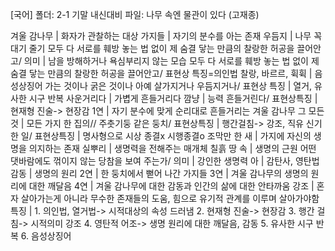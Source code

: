 [국어] 
폴더: 2-1 기말 내신대비
파일: 나무 속엔 물관이 있다 (고재종)

겨울 감나무			| 화자가 관찰하는 대상
가지들			| 자기의 분수를 아는 존재
우듬지			| 나무 꼭대기 줄기
모두 다 서로를 훼방 놓는 법 없이 제 숨결 닿는 만큼의 찰랑한 허공을 끌어안고/ 의미			| 남을 방해하거나 욕심부리지 않는 모습
모두 다 서로를 훼방 놓는 법 없이 제 숨결 닿는 만큼의 찰랑한 허공을 끌어안고/ 표현상 특징=의인법
찰랑, 바르르, 휙휙			| 음성상징어
가는 것이나 굵은 것이나 아예 살가지거나 우듬지거나/ 표현상 특징			| 열거, 유사한 시구 반복
사운거리다			| 가볍게 흔들거리다
깜냥			| 능력
흔들거린다/ 표현상특징			| 현재형 진술-> 현장감
1연			| 자기 분수에 맞게 순리대로 흔들거리는 겨울 감나무
그 모든 것			| 모든 가지
한 집의// 주춧기둥 같은 둥치/ 표현상특징			| 행간걸침-> 강조, 직유
신기한 일/ 표현상특징			| 명사형으로 시상 종결x 시행종결o
조막만 한 새			| 가지에 자신의 생명을 의지하는 존재
실뿌리			| 생명력을 전해주는 매개체
칠흙 땅 속			| 생명의 근원
어떤 댓바람에도 꺾이지 않는 당참을 보여 주는가/ 의미			| 강인한 생명력
아			| 감탄사, 영탄법
감동			| 생명의 원리
2연			| 한 둥치에서 뻗어 나간 가지들
3연			| 겨울 감나무의 생명의 원리에 대한 깨달음
4연			| 겨울 감나무에 대한 감동과 인간의 삶에 대한 안타까움
강조			| 혼자 살아가는게 아니라 무수한 존재들의 도움, 힘으로 유기적 관계를 이루며 살아가야함
특징			| 1. 의인법, 열거법-> 시적대상의 속성 드러냄 2. 현재형 진술-> 현장감 3. 행간 걸침-> 시적의미 강조 4. 영탄적 어조-> 생명 원리에 대한 깨달음, 감동 5. 유사한 시구 반복 6. 음성상징어
